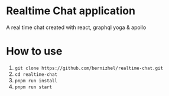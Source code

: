 # Realtime Chat application
A real time chat created with react, graphql yoga &amp; apollo

# How to use

1. `git clone https://github.com/bernizhel/realtime-chat.git`
2. `cd realtime-chat`
3. `pnpm run install`
4. `pnpm run start`
